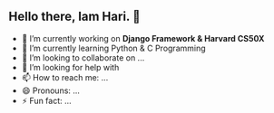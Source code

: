 ## Hello there, Iam Hari. 👋

- 🔭 I’m currently working on **Django Framework & Harvard CS50X**
- 🌱 I’m currently learning Python & C Programming
- 👯 I’m looking to collaborate on ...
- 🤔 I’m looking for help with 
- 📫 How to reach me: ...
- 😄 Pronouns: ...
- ⚡ Fun fact: ...

<!--
**harilal766/harilal766** is a ✨ _special_ ✨ repository because its `README.md` (this file) appears on your GitHub profile.

Here are some ideas to get you started:

- 🔭 I’m currently working on ...
- 🌱 I’m currently learning ...
- 👯 I’m looking to collaborate on ...
- 🤔 I’m looking for help with ...
- 💬 Ask me about ...
- 📫 How to reach me: ...
- 😄 Pronouns: ...
- ⚡ Fun fact: ...
-->
